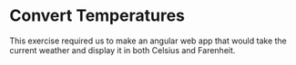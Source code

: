 Convert Temperatures
====================

This exercise required us to make an angular web app that would take the current weather and display it in both Celsius and Farenheit.